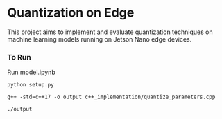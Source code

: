 # Quantization on Edge

This project aims to implement and evaluate quantization techniques on machine learning models running on Jetson Nano edge devices.

### To Run
Run model.ipynb

`python setup.py`

`g++ -std=c++17 -o output c++_implementation/quantize_parameters.cpp`

`./output`
